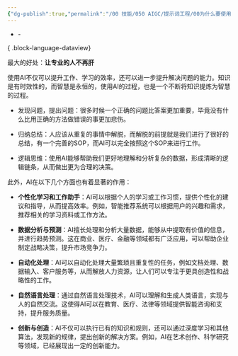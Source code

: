 ```yaml
---
{"dg-publish":true,"permalink":"/00 技能/050 AIGC/提示词工程/00为什么要使用AI/","tags":["ai"]}
---
```



- \-

{ .block-language-dataview}

最大的好处：**让专业的人不再肝**

使用AI不仅可以提升工作、学习的效率，还可以进一步提升解决问题的能力。知识是有时效性的，而智慧是永恒的，使用AI的过程，也是一个不断将知识提炼为智慧的过程。

- 发现问题，提出问题：很多时候一个正确的问题比答案更加重要，毕竟没有什么比用正确的方法做错误的事更加悲伤。

- 归纳总结：人应该从重复的事情中解脱，而解脱的前提就是我们进行了很好的总结，有一个完善的SOP，而AI可以完全按照这个SOP来进行工作。

- 逻辑思维：使用AI能够帮助我们更好地理解和分析复杂的数据，形成清晰的逻辑链条，从而做出更为合理的决策。

此外，AI在以下几个方面也有着显著的作用：

- **个性化学习和工作助手**：AI可以根据个人的学习或工作习惯，提供个性化的建议和指导，从而提高效率。例如，智能推荐系统可以根据用户的兴趣和需求，推荐相关的学习资料或工作方法。

- **数据分析与预测**：AI擅长处理和分析大量数据，能够从中提取有价值的信息，并进行趋势预测。这在商业、医疗、金融等领域都有广泛应用，可以帮助企业制定战略决策，提升市场竞争力。

- **自动化处理**：AI可以自动化处理大量繁琐且重复性的任务，例如文档处理、数据输入、客户服务等，从而解放人力资源，让人们可以专注于更具创造性和战略性的工作。

- **自然语言处理**：通过自然语言处理技术，AI可以理解和生成人类语言，实现与人的自然交流。这使得AI可以在教育、医疗、法律等领域提供智能咨询和支持，提升服务质量。

- **创新与创造**：AI不仅可以执行已有的知识和规则，还可以通过深度学习和其他算法，发现新的规律，提出创新的解决方案。例如，AI在艺术创作、科学研究等领域，已经展现出一定的创新能力。


